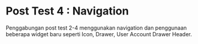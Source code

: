 # Post Test 4 : Navigation

Penggabungan post test 2-4 menggunakan navigation dan penggunaan beberapa widget baru seperti Icon, Drawer, User Account Drawer Header.